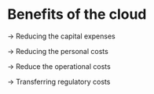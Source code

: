 # Benefits of the cloud

\-> Reducing the capital expenses

\-> Reducing the personal costs&#x20;

\-> Reduce the operational costs&#x20;

\-> Transferring regulatory costs&#x20;
